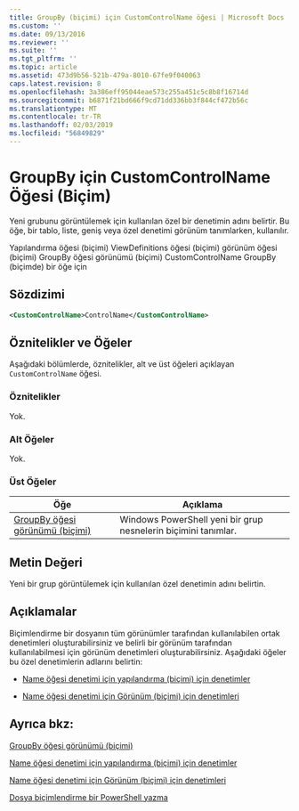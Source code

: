 ```yaml
---
title: GroupBy (biçimi) için CustomControlName öğesi | Microsoft Docs
ms.custom: ''
ms.date: 09/13/2016
ms.reviewer: ''
ms.suite: ''
ms.tgt_pltfrm: ''
ms.topic: article
ms.assetid: 473d9b56-521b-479a-8010-67fe9f040063
caps.latest.revision: 8
ms.openlocfilehash: 3a386eff95044eae573c255a451c5c8b8f16714d
ms.sourcegitcommit: b6871f21bd666f9cd71dd336bb3f844cf472b56c
ms.translationtype: MT
ms.contentlocale: tr-TR
ms.lasthandoff: 02/03/2019
ms.locfileid: "56849829"
---
```

# <a name="customcontrolname-element-for-groupby-format"></a>GroupBy için CustomControlName Öğesi (Biçim)

Yeni grubunu görüntülemek için kullanılan özel bir denetimin adını belirtir. Bu öğe, bir tablo, liste, geniş veya özel denetimi görünüm tanımlarken, kullanılır.

Yapılandırma öğesi (biçimi) ViewDefinitions öğesi (biçimi) görünüm öğesi (biçimi) GroupBy öğesi görünümü (biçimi) CustomControlName GroupBy (biçimde) bir öğe için

## <a name="syntax"></a>Sözdizimi

```xml
<CustomControlName>ControlName</CustomControlName>
```

## <a name="attributes-and-elements"></a>Öznitelikler ve Öğeler

Aşağıdaki bölümlerde, öznitelikler, alt ve üst öğeleri açıklayan `CustomControlName` öğesi.

### <a name="attributes"></a>Öznitelikler

Yok.

### <a name="child-elements"></a>Alt Öğeler

Yok.

### <a name="parent-elements"></a>Üst Öğeler

|Öğe|Açıklama|
|-------------|-----------------|
|[GroupBy öğesi görünümü (biçimi)](./groupby-element-for-view-format.md)|Windows PowerShell yeni bir grup nesnelerin biçimini tanımlar.|

## <a name="text-value"></a>Metin Değeri

Yeni bir grup görüntülemek için kullanılan özel denetimin adını belirtin.

## <a name="remarks"></a>Açıklamalar

Biçimlendirme bir dosyanın tüm görünümler tarafından kullanılabilen ortak denetimleri oluşturabilirsiniz ve belirli bir görünüm tarafından kullanılabilmesi için görünüm denetimleri oluşturabilirsiniz. Aşağıdaki öğeler bu özel denetimlerin adlarını belirtin:

- [Name öğesi denetimi için yapılandırma (biçimi) için denetimler](./name-element-for-control-for-controls-for-configuration-format.md)

- [Name öğesi denetimi için Görünüm (biçimi) için denetimleri](./name-element-for-control-for-controls-for-view-format.md)

## <a name="see-also"></a>Ayrıca bkz:

[GroupBy öğesi görünümü (biçimi)](./groupby-element-for-view-format.md)

[Name öğesi denetimi için yapılandırma (biçimi) için denetimler](./name-element-for-control-for-controls-for-configuration-format.md)

[Name öğesi denetimi için Görünüm (biçimi) için denetimleri](./name-element-for-control-for-controls-for-view-format.md)

[Dosya biçimlendirme bir PowerShell yazma](./writing-a-powershell-formatting-file.md)
